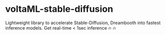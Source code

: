 # voltaML-stable-diffusion
Lightweight library to accelerate Stable-Diffusion, Dreambooth into fastest inference models. Get real-time &lt; 1sec inference 🔥 🔥 
